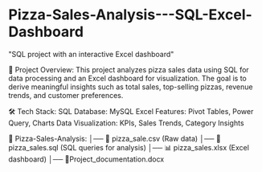 # Pizza-Sales-Analysis---SQL-Excel-Dashboard
"SQL project with an interactive Excel dashboard"

📌 Project Overview: 
This project analyzes pizza sales data using SQL for data processing and an Excel dashboard for visualization. The goal is to derive meaningful insights such as total sales, top-selling pizzas, revenue trends, and customer preferences.

🛠️ Tech Stack:
SQL Database: MySQL 
Excel Features: Pivot Tables, Power Query, Charts
Data Visualization: KPIs, Sales Trends, Category Insights

📂 Pizza-Sales-Analysis:
│── 📄 pizza_sale.csv  (Raw data)
│── 📄 pizza_sales.sql  (SQL queries for analysis)
│── 📊 pizza_sales.xlsx  (Excel dashboard)
│── 📄Project_documentation.docx



